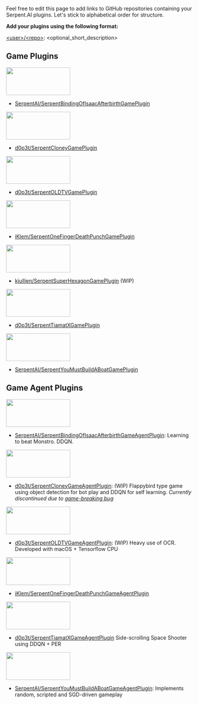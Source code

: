 Feel free to edit this page to add links to GitHub repositories containing your Serpent.AI plugins. Let's stick to alphabetical order for structure.

**Add your plugins using the following format:**

[\<user\>/\<repo\>](): <optional_short_description> 

## Game Plugins

[<img src="http://cdn.edgecast.steamstatic.com/steam/apps/250900/header.jpg" width="173" height="75" />](http://store.steampowered.com/app/250900/)

* [SerpentAI/SerpentBindingOfIsaacAfterbirthGamePlugin](https://github.com/SerpentAI/SerpentBindingOfIsaacAfterbirthGamePlugin)

[<img src="http://cdn.edgecast.steamstatic.com/steam/apps/400030/header.jpg" width="173" height="75" />](http://store.steampowered.com/app/400030/Cloney/)

* [d0p3t/SerpentCloneyGamePlugin](https://github.com/d0p3t/SerpentCloneyGamePlugin)

[<img src="http://cdn.edgecast.steamstatic.com/steam/apps/643270/header.jpg" width="173" height="75" />](http://store.steampowered.com/app/643270/OLDTV/)

* [d0p3t/SerpentOLDTVGamePlugin](https://github.com/d0p3t/SerpentOLDTVGamePlugin)

[<img src="http://cdn.edgecast.steamstatic.com/steam/apps/264200/header.jpg" width="173" height="75" />](http://store.steampowered.com/app/264200/One_Finger_Death_Punch/)

* [iKlem/SerpentOneFingerDeathPunchGamePlugin](https://github.com/iKlem/SerpentOneFingerDeathPunchGamePlugin)

[<img src="http://cdn.edgecast.steamstatic.com/steam/apps/221640/header.jpg" width="173" height="75" />](http://store.steampowered.com/app/221640/Super_Hexagon/)

* [kjullien/SerpentSuperHexagonGamePlugin](https://github.com/kjullien/SerpentSuperHexagonGamePlugin) (WIP)

[<img src="http://cdn.edgecast.steamstatic.com/steam/apps/343340/header.jpg" width="173" height="75" />](http://store.steampowered.com/app/343340/Tiamat_X/)

* [d0p3t/SerpentTiamatXGamePlugin](https://github.com/d0p3t/SerpentTiamatXGamePlugin)

[<img src="http://cdn.edgecast.steamstatic.com/steam/apps/290890/header.jpg" width="173" height="75" />](http://store.steampowered.com/app/290890/You_Must_Build_A_Boat/)

* [SerpentAI/SerpentYouMustBuildABoatGamePlugin](https://github.com/SerpentAI/SerpentYouMustBuildABoatGamePlugin)

## Game Agent Plugins

[<img src="http://cdn.edgecast.steamstatic.com/steam/apps/250900/header.jpg" width="173" height="75" />](http://store.steampowered.com/app/250900/)

* [SerpentAI/SerpentBindingOfIsaacAfterbirthGameAgentPlugin](https://github.com/SerpentAI/SerpentBindingOfIsaacAfterbirthGameAgentPlugin): Learning to beat Monstro. DDQN.

[<img src="http://cdn.edgecast.steamstatic.com/steam/apps/400030/header.jpg" width="173" height="75" />](http://store.steampowered.com/app/400030/Cloney/)

* [d0p3t/SerpentCloneyGameAgentPlugin](https://github.com/d0p3t/SerpentCloneyGameAgentPlugin): (WIP) Flappybird type game using object detection for bot play and DDQN for self learning. *Currently discontinued due to [game-breaking bug](http://steamcommunity.com/app/400030/discussions/0/405691491115857944/)*

[<img src="http://cdn.edgecast.steamstatic.com/steam/apps/643270/header.jpg" width="173" height="75" />](http://store.steampowered.com/app/643270/OLDTV/)

* [d0p3t/SerpentOLDTVGameAgentPlugin](https://github.com/d0p3t/SerpentOLDTVGameAgentPlugin): (WIP) Heavy use of OCR. Developed with macOS + Tensorflow CPU

[<img src="http://cdn.edgecast.steamstatic.com/steam/apps/264200/header.jpg" width="173" height="75" />](http://store.steampowered.com/app/264200/One_Finger_Death_Punch/)

* [iKlem/SerpentOneFingerDeathPunchGameAgentPlugin](https://github.com/iKlem/SerpentOneFingerDeathPunchGameAgentPlugin)

[<img src="http://cdn.edgecast.steamstatic.com/steam/apps/343340/header.jpg" width="173" height="75" />](http://store.steampowered.com/app/343340/Tiamat_X/)

* [d0p3t/SerpentTiamatXGameAgentPlugin](https://github.com/d0p3t/SerpentTiamatXGameAgentPlugin) Side-scrolling Space Shooter using DDQN + PER

[<img src="http://cdn.edgecast.steamstatic.com/steam/apps/290890/header.jpg" width="173" height="75" />](http://store.steampowered.com/app/290890/You_Must_Build_A_Boat/)

* [SerpentAI/SerpentYouMustBuildABoatGameAgentPlugin](https://github.com/SerpentAI/SerpentYouMustBuildABoatGameAgentPlugin): Implements random, scripted and SGD-driven gameplay